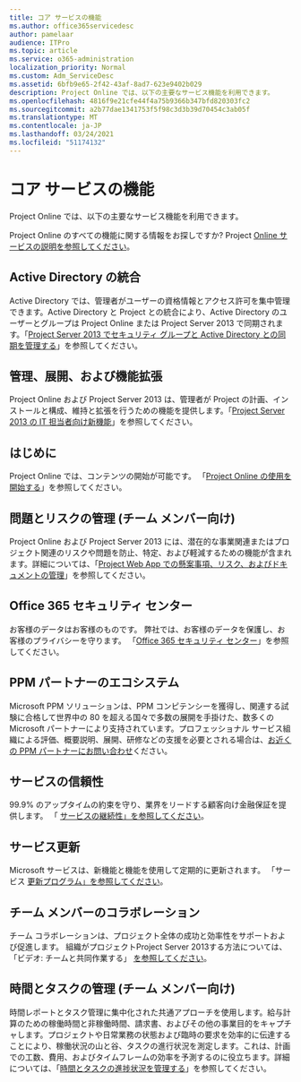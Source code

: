 ```yaml
---
title: コア サービスの機能
ms.author: office365servicedesc
author: pamelaar
audience: ITPro
ms.topic: article
ms.service: o365-administration
localization_priority: Normal
ms.custom: Adm_ServiceDesc
ms.assetid: 6bfb9e65-2f42-43af-8ad7-623e9402b029
description: Project Online では、以下の主要なサービス機能を利用できます。
ms.openlocfilehash: 4816f9e21cfe44f4a75b9366b347bfd820303fc2
ms.sourcegitcommit: a2b77dae1341753f5f98c3d3b39d70454c3ab05f
ms.translationtype: MT
ms.contentlocale: ja-JP
ms.lasthandoff: 03/24/2021
ms.locfileid: "51174132"
---
```

# <a name="core-services-functionality"></a>コア サービスの機能

Project Online では、以下の主要なサービス機能を利用できます。
  
Project Online のすべての機能に関する情報をお探しですか? Project [Online サービスの説明を参照してください](project-online-service-description.md)。
  
## <a name="active-directory-integration"></a>Active Directory の統合

Active Directory では、管理者がユーザーの資格情報とアクセス許可を集中管理できます。Active Directory と Project との統合により、Active Directory のユーザーとグループは Project Online または Project Server 2013 で同期されます。「[Project Server 2013 でセキュリティ グループと Active Directory との同期を管理する](/project/manage-security-group-synchronization-with-active-directory-in-project-server)」を参照してください。
  
## <a name="administration-deployment-and-extensibility"></a>管理、展開、および機能拡張

Project Online および Project Server 2013 は、管理者が Project の計画、インストールと構成、維持と拡張を行うための機能を提供します。「[Project Server 2013 の IT 担当者向け新機能](/project/what-s-new-for-it-pros-in-project-server-2016)」を参照してください。
  
## <a name="getting-started"></a>はじめに

Project Online では、コンテンツの開始が可能です。 「[Project Online の使用を開始する](https://support.office.com/article/E3E5F64F-ADA5-4F9D-A578-130B2D4E5F11)」を参照してください。
  
## <a name="issues-and-risk-management-for-team-members"></a>問題とリスクの管理 (チーム メンバー向け)

Project Online および Project Server 2013 には、潜在的な事業関連またはプロジェクト関連のリスクや問題を防止、特定、および軽減するための機能が含まれます。詳細については、「[Project Web App での懸案事項、リスク、およびドキュメントの管理](/previous-versions/office/project-server-2010/hh767484(v=office.14))」を参照してください。
  
## <a name="office-365-trust-center"></a>Office 365 セキュリティ センター

お客様のデータはお客様のものです。 弊社では、お客様のデータを保護し、お客様のプライバシーを守ります。 「[Office 365 セキュリティ センター](https://go.microsoft.com/fwlink/?LinkId=402637)」を参照してください。
  
## <a name="ppm-partner-ecosystem"></a>PPM パートナーのエコシステム

Microsoft PPM ソリューションは、PPM コンピテンシーを獲得し、関連する試験に合格して世界中の 80 を超える国々で多数の展開を手掛けた、数多くの Microsoft パートナーにより支持されています。プロフェッショナル サービス組織による評価、概要説明、展開、研修などの支援を必要とされる場合は、[お近くの PPM パートナーにお問い合わせ](https://go.microsoft.com/fwlink/p/?LinkId=272646)ください。
  
## <a name="service-reliability"></a>サービスの信頼性

99.9% のアップタイムの約束を守り、業界をリードする顧客向け金融保証を提供します。 「 [サービスの継続性」を参照してください](https://go.microsoft.com/fwlink/?LinkId=402653)。
  
## <a name="service-updates"></a>サービス更新

Microsoft サービスは、新機能と機能を使用して定期的に更新されます。 「サービス [更新プログラム」を参照してください](../office-365-platform-service-description/service-updates.md)。
  
## <a name="team-member-collaboration"></a>チーム メンバーのコラボレーション

チーム コラボレーションは、プロジェクト全体の成功と効率性をサポートおよび促進します。 組織がプロジェクトProject Server 2013する方法については、「ビデオ: チームと共同作業する」 [を参照してください](https://go.microsoft.com/fwlink/?LinkId=402628)。
  
## <a name="time-and-task-management-for-team-members"></a>時間とタスクの管理 (チーム メンバー向け)

時間レポートとタスク管理に集中化された共通アプローチを使用します。給与計算のための稼働時間と非稼働時間、請求書、およびその他の事業目的をキャプチャします。プロジェクトや日常業務の状態および臨時の要求を効率的に伝達することにより、稼働状況の山と谷、タスクの進行状況を測定します。これは、計画での工数、費用、およびタイムフレームの効率を予測するのに役立ちます。詳細については、「[時間とタスクの進捗状況を管理する](https://go.microsoft.com/fwlink/p/?LinkId=271321)」を参照してください。
